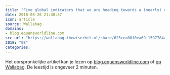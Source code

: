 ```yaml
---
title: "Five global indicators that we are heading towards a (nearly) cashless future - equensWorldline blog"
date: 2018-08-26 21:48:57
icon: article
source: Wallabag
domains:
- blog.equensworldline.com
src_url: "https://wallabag.thewiserbit.nl/share/625cea00f0ea69.15977844"
2018: "08"
categories:
---
```

Het oorspronkelijke artikel kan je lezen op [blog.equensworldline.com](https://blog.equensworldline.com/eu/2018/07/five-global-indicators-that-we-are-heading-towards-a-nearly-cashless-future/) of [op Wallabag](https://wallabag.thewiserbit.nl/share/625cea00f0ea69.15977844). De leestijd is ongeveer 2 minuten.